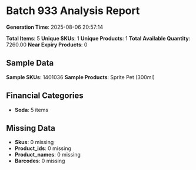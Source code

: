 # Batch 933 Analysis Report

**Generation Time**: 2025-08-06 20:57:14

**Total Items**: 5
**Unique SKUs**: 1
**Unique Products**: 1
**Total Available Quantity**: 7260.00
**Near Expiry Products**: 0

## Sample Data
**Sample SKUs**: 1401036
**Sample Products**: Sprite Pet (300ml)

## Financial Categories
- **Soda**: 5 items

## Missing Data
- **Skus**: 0 missing
- **Product_ids**: 0 missing
- **Product_names**: 0 missing
- **Barcodes**: 0 missing
